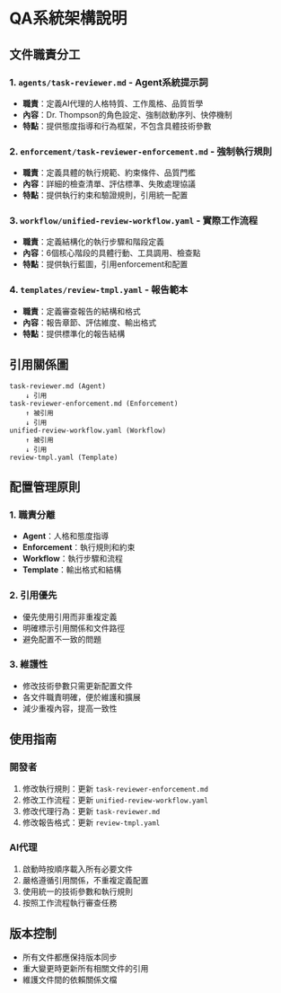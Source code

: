 # QA系統架構說明

## 文件職責分工

### 1. **`agents/task-reviewer.md`** - Agent系統提示詞
- **職責**：定義AI代理的人格特質、工作風格、品質哲學
- **內容**：Dr. Thompson的角色設定、強制啟動序列、快停機制
- **特點**：提供態度指導和行為框架，不包含具體技術參數

### 2. **`enforcement/task-reviewer-enforcement.md`** - 強制執行規則
- **職責**：定義具體的執行規範、約束條件、品質門檻
- **內容**：詳細的檢查清單、評估標準、失敗處理協議
- **特點**：提供執行約束和驗證規則，引用統一配置

### 3. **`workflow/unified-review-workflow.yaml`** - 實際工作流程
- **職責**：定義結構化的執行步驟和階段定義
- **內容**：6個核心階段的具體行動、工具調用、檢查點
- **特點**：提供執行藍圖，引用enforcement和配置

### 4. **`templates/review-tmpl.yaml`** - 報告範本
- **職責**：定義審查報告的結構和格式
- **內容**：報告章節、評估維度、輸出格式
- **特點**：提供標準化的報告結構

## 引用關係圖

```
task-reviewer.md (Agent)
    ↓ 引用
task-reviewer-enforcement.md (Enforcement)
    ↑ 被引用
    ↓ 引用
unified-review-workflow.yaml (Workflow)
    ↑ 被引用
    ↓ 引用
review-tmpl.yaml (Template)
```

## 配置管理原則

### 1. **職責分離**
- **Agent**：人格和態度指導
- **Enforcement**：執行規則和約束
- **Workflow**：執行步驟和流程
- **Template**：輸出格式和結構

### 2. **引用優先**
- 優先使用引用而非重複定義
- 明確標示引用關係和文件路徑
- 避免配置不一致的問題

### 3. **維護性**
- 修改技術參數只需更新配置文件
- 各文件職責明確，便於維護和擴展
- 減少重複內容，提高一致性

## 使用指南

### 開發者
1. 修改執行規則：更新 `task-reviewer-enforcement.md`
2. 修改工作流程：更新 `unified-review-workflow.yaml`
3. 修改代理行為：更新 `task-reviewer.md`
5. 修改報告格式：更新 `review-tmpl.yaml`

### AI代理
1. 啟動時按順序載入所有必要文件
2. 嚴格遵循引用關係，不重複定義配置
3. 使用統一的技術參數和執行規則
4. 按照工作流程執行審查任務

## 版本控制

- 所有文件都應保持版本同步
- 重大變更時更新所有相關文件的引用
- 維護文件間的依賴關係文檔
